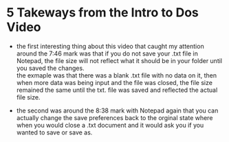 # 5 Takeways from the Intro to Dos Video

- the first interesting thing about this video that caught my attention around the 7:46 mark was that if you do not save your .txt file in Notepad, the file size will not reflect what it should be in your folder until you saved the changes.<br/>
 the exmaple was that there was a blank .txt file with no data on it, then when more data was being input and the file was closed, the file size remained the same until the txt. file was saved and reflected the actual file size.

- the second was around the 8:38 mark with Notepad again that you can actually change the save preferences back to the orginal state where when you would close a .txt document and it would ask you if you wanted to save or save as.
